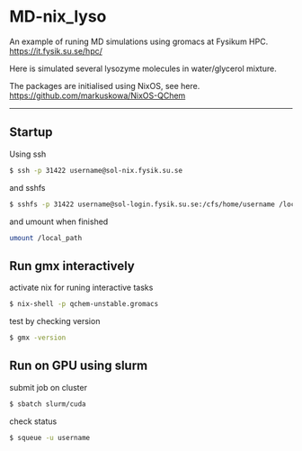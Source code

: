 # MD-nix_lyso
An example of runing MD simulations using gromacs at Fysikum HPC. 
https://it.fysik.su.se/hpc/

Here is simulated several lysozyme molecules in water/glycerol mixture.

The packages are initialised using NixOS, see here. 
https://github.com/markuskowa/NixOS-QChem

-----

## Startup

Using ssh
```bash 
$ ssh -p 31422 username@sol-nix.fysik.su.se
```
and sshfs
```bash
$ sshfs -p 31422 username@sol-login.fysik.su.se:/cfs/home/username /local_path
```
and umount when finished
```bash
umount /local_path
```

## Run gmx interactively
activate nix for runing interactive tasks
```bash 
$ nix-shell -p qchem-unstable.gromacs
```
test by checking version
```bash 
$ gmx -version
```

## Run on GPU using slurm

submit job on cluster
```bash
$ sbatch slurm/cuda
```
check status
```bash
$ squeue -u username
```
